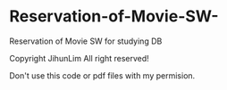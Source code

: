 # Reservation-of-Movie-SW-
Reservation of Movie SW for studying DB

Copyright JihunLim All right reserved!

Don't use this code or pdf files with my permision.
